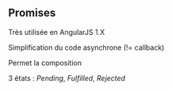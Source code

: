## Promises

Très utilisée en AngularJS 1.X

Simplification du code asynchrone (!= callback)

Permet la composition

3 états : *Pending*, *Fulfilled*, *Rejected*
